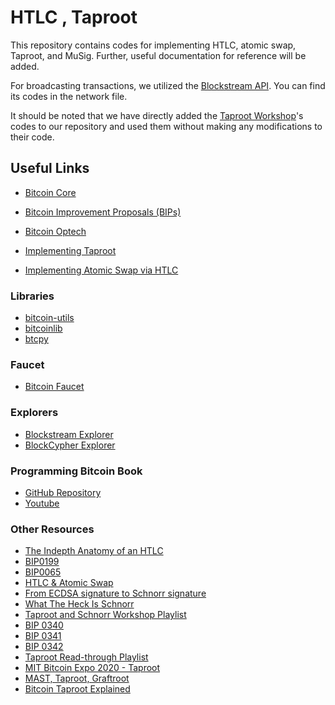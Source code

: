 # HTLC , Taproot
This repository contains codes for implementing HTLC, atomic swap, Taproot, and MuSig. Further, useful documentation for reference will be added.


For broadcasting transactions, we utilized the [Blockstream API](https://blockstream.info). You can find its codes in the network file.

It should be noted that we have directly added the [Taproot Workshop](https://github.com/bitcoinops/taproot-workshop)'s codes to our repository and used them without making any modifications to their code.
## Useful Links

- [Bitcoin Core](https://github.com/bitcoin/bitcoin)
- [Bitcoin Improvement Proposals (BIPs)](https://github.com/bitcoin/bips)


- [Bitcoin Optech](https://bitcoinops.org/)
- [Implementing Taproot](https://github.com/bitcoinops/taproot-workshop)

- [Implementing Atomic Swap via HTLC](https://github.com/movnetwork/swap/)

### Libraries
- [bitcoin-utils](https://github.com/karask/python-bitcoin-utils)
- [bitcoinlib](https://github.com/1200wd/bitcoinlib)
- [btcpy](https://github.com/chainside/btcpy)

### Faucet
- [Bitcoin Faucet](https://bitcoinfaucet.uo1.net/)

### Explorers
- [Blockstream Explorer](https://blockstream.com/)
- [BlockCypher Explorer](https://live.blockcypher.com)

### Programming Bitcoin Book
- [GitHub Repository](https://github.com/jimmysong/programmingbitcoin)
- [Youtube](https://www.youtube.com/jimmysong)

### Other Resources
- [The Indepth Anatomy of an HTLC](https://arshbot.medium.com/the-indepth-anatomy-of-an-htlc-6d0bca654588)
- [BIP0199](https://github.com/bitcoin/bips/blob/master/bip-0199.mediawiki)
- [BIP0065](https://github.com/bitcoin/bips/blob/master/bip-0065.mediawiki)
- [HTLC & Atomic Swap](https://hackmd.io/@PIncentivus/Hy52EFQnh)
- [From ECDSA signature to Schnorr signature](https://hackmd.io/@PIncentivus/r1xkfbGO3)
- [What The Heck Is Schnorr](https://medium.com/bitbees/what-the-heck-is-schnorr-52ef5dba289f)
- [Taproot and Schnorr Workshop Playlist](https://www.youtube.com/playlist?list=PLPrDsP88ifOVTEJf_jQGunDUS05M9GdIC)
- [BIP 0340](https://github.com/bitcoin/bips/blob/master/bip-0340.mediawiki)
- [BIP 0341](https://github.com/bitcoin/bips/blob/master/bip-0341.mediawiki)
- [BIP 0342](https://github.com/bitcoin/bips/blob/master/bip-0342.mediawiki)
- [Taproot Read-through Playlist](https://www.youtube.com/playlist?list=PLfAHdv4Y2SQsa_7bsAMyBDrU-EygDeTjH)
- [MIT Bitcoin Expo 2020 - Taproot](https://www.youtube.com/watch?v=1VtQBVauvhw)
- [MAST, Taproot, Graftroot](https://www.youtube.com/watch?v=gF4Mkkhyz1Q)
- [Bitcoin Taproot Explained](https://www.youtube.com/watch?v=d82-MPwpiYs)